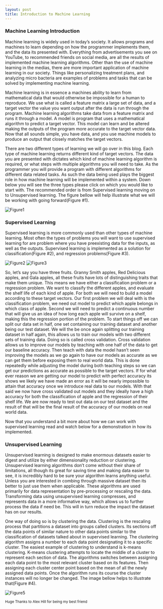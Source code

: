 ```yaml
---
layout: post
title: Introduction to Machine Learning
---
```

### Machine Learning Introduction
Machine learning is widely used in today’s society. It allows programs and machines to learn depending on how the programmer implements them, and the data its presented with.  Everything from advertisements you see on YouTube, to recommended friends on social media, are all the results of implemented machine learning algorithms. Other than the use of machine learning in the medias, there are more important  application of machine learning in our society. Things like personalizing treatment plans, and analyzing micro bacteria are examples of problems and tasks that can be solved by implementing machine learning.

Machine learning is in essence a machines ability to learn from mathematical data that would otherwise be impossible for a human to reproduce. We use what is called a feature matrix a large set of data, and a target vector the value you want output after the data is run through the program. Machine learning algorithms take data from a feature matrix and runs it through a model. A model is program that uses a mathematical algorithm to predict a target vector. This model can learn and be altered making the outputs of the program more accurate to the target vector data.  Now that all sounds simple, you have data, and you use machine models to produce an output that closely matches the target vectors. 

There are two different types of learning we will go over in this blog. Each type of machine learning returns different kind of target vectors. The data you are presented with dictates which kind of machine learning algorithm is required, or what steps with multiple algorithms you will need to take. As the programmer you will provide a program with different algorithms for different data related tasks. As such the data being used plays the biggest role in how machine learning will be implemented within a system. Down below you will see the three types please click on which you would like to start with. The recommended order is from Supervised learning moving on to Unsupervised learning. The figure bellow will help illustrate what we will be working with going forward(Figure #1).


![Figure1]({{site.url}}/assets/images/pic-1-for-blog.png)

### Supervised Learning

Supervised learning is more commonly used than other types of machine learning. Most often the types of problems you will want to use supervised learning for are problem where you have preexisting data for the inputs, as well as the outputs.  Supervised learning is implemented as   a solution for classification(Figure #2), and regression problems(Figure #3). 


![Figure2]({{site.url}}/assets/images/pic-2-for-blog.png) ![Figure3]({{site.url}}/assets/images/pic-3-for-blog.png)



So, let’s say you have three fruits. Granny Smith apples, Red Delicious apples, and Gala apples, all these fruits have lots of distinguishing traits that make them unique. This means we have either a classification problem or a regression problem. We want to classify the different apples, and evaluate the shelf life of each kind of apple. For both we will need to build a model according to these target vectors. Our first problem we will deal with is the classification problem, we need out model to predict which apple belongs in which class of apple. Second we will need to predict a continuous number that will give us an idea of how long each apple will survive on a shelf, making this the regression portion of the problem. To start things off we can split our data set in half, one set containing our training dataset and another being our test dataset. We will the be once again splitting our training dataset in half again, this allows us to train our models with two different sets of training data. Doing so is called cross validation. Cross validation allows us to improve our models by teaching with one half of the data to get our baseline accuracy. Then teach with data the model hasn’t seen improving the models as we go again to have our models as accurate as we can get them before exposing them to real world data. This is done repeatedly while adjusting the model during both teaching steps so we can get our predictions as accurate as possible to the target vectors. If for what ever reason we are getting our model to predict with perfect accuracy its shows we likely we have made an error as it will be nearly impossible to attain that accuracy once we introduce real data to our models. With that said we now have cross validated out models and they ideally have a high accuracy for both the classification of apple and the regression of their shelf life. We are now ready to test out data on our test dataset and the result of that will be the final result of the accuracy of our models on real world data. 

Now that you understand a bit more about how we can work with supervised learning read and watch below for a demonstration in how its implemented. 


### Unsupervised Learning


Unsupervised learning is designed to make enormous datasets easier to digest and utilize by either dimensionality reduction or clustering. Unsupervised learning algorithms don’t come without their share of limitations, all though its great for saving time and making data easier to see, it is incredibly hard to be sure your algorithm learns anything useful. Unless you are interested in combing through massive dataset then its better to just use them when applicable. These algorithms are used primarily for data representation by pre-processing or rescaling the data. Transforming data using unsupervised learning compresses, and represents data in a more informative way, which allows us to further process the data if need be.  This will in turn reduce the impact the dataset has on our results.


One way of doing so is by clustering the data. Clustering is the rescaling process that partitions a dataset into groups called clusters. Its sections off the data points of similar nature to other data points similar to the classification of datasets talked about in supervised learning. The clustering algorithm assigns a number to each data point designating it to a specific cluster. The easiest example of clustering to understand is k-means clustering. K-means clustering attempts to locate the middle of a cluster to represent each section of data. The algorithms switches between assigning each data point to the most relevant cluster based on its features. Then assigning each cluster center point based on the mean of all the newly assigned data points. Once the algorithm runs its course the cluster instances will no longer be changed. The image bellow helps to illustrate that(Figure #4).  


![Figure5]({{site.url}}/assets/images/pic-5-for-blog.png)




<sub> Huge Thanks to Alex Hill for being my best friend </sub>

